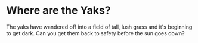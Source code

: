 # Where are the Yaks?

The yaks have wandered off into a field of tall, lush grass and it's beginning to get dark. Can you get them back to safety before the sun goes down?
